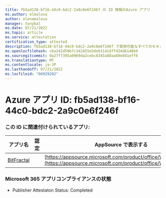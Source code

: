 ```yaml
---
title: fb5ad138-bf16-44c0-bdc2-2a9c0e6f246f の ID 情報のAzure アプリ
ms.author: elmalova
author: elenamalova
manager: tonybal
ms.date: 07/21/2022
ms.topic: article
ms.service: attestation
certification_type: attested
description: fb5ad138-bf16-44c0-bdc2-2a9c0e6f246f で使用可能なすべてのセキュリティとコンプライアンス情報。
ms.openlocfilehash: cba242d50b7c342455e5deb3141dff424db148b9
ms.sourcegitcommit: 0a27f7395a0969da2cebc8345a88aa69e841eff6
ms.translationtype: MT
ms.contentlocale: ja-JP
ms.lasthandoff: 07/21/2022
ms.locfileid: "66929202"
---
```

# <a name="azure-app-id-fb5ad138-bf16-44c0-bdc2-2a9c0e6f246f"></a>Azure アプリ ID: fb5ad138-bf16-44c0-bdc2-2a9c0e6f246f


### <a name="apps-associated-with-this-id"></a>この ID に関連付けられているアプリ:
| **アプリ名** | **認定** | **AppSource で表示する** |
|--------------|---------------|-----------------------|
| [BitFractal](../forward/WA200004172.md) |  | [https://appsource.microsoft.com/product/office/WA200004172](https://appsource.microsoft.com/product/office/WA200004172) |

### <a name="microsoft-365-app-compliance-status"></a>Microsoft 365 アプリコンプライアンスの状態
- Publisher Attestaton Status: Completed
